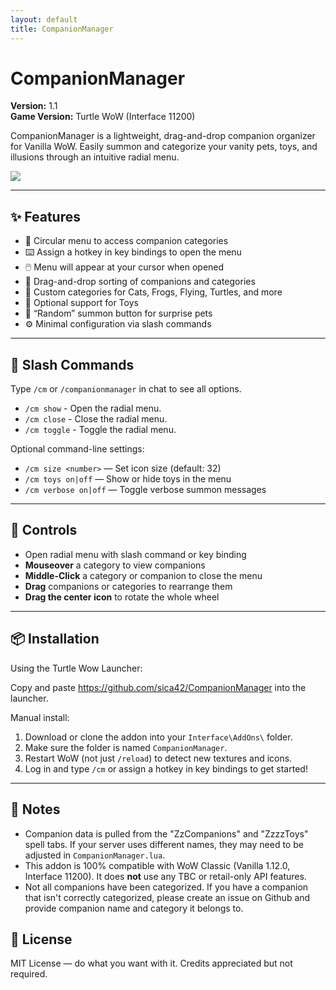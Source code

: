 ```yaml
---
layout: default
title: CompanionManager
---
```


# CompanionManager
**Version:** 1.1  
**Game Version:** Turtle WoW (Interface 11200)

CompanionManager is a lightweight, drag-and-drop companion organizer for Vanilla WoW. Easily summon and categorize your vanity pets, toys, and illusions through an intuitive radial menu.

<img src="https://i.imgur.com/WlKdqNj.gif">

---

## ✨ Features

- 🔘 Circular menu to access companion categories
- ⌨️ Assign a hotkey in key bindings to open the menu
- 🖱️ Menu will appear at your cursor when opened
- 🐾 Drag-and-drop sorting of companions and categories
- 🐢 Custom categories for Cats, Frogs, Flying, Turtles, and more
- 🧸 Optional support for Toys
- 🎲 “Random” summon button for surprise pets
- ⚙️ Minimal configuration via slash commands

---

## 🧰 Slash Commands

Type `/cm` or `/companionmanager` in chat to see all options.
- `/cm show` - Open the radial menu.
- `/cm close` - Close the radial menu.
- `/cm toggle` - Toggle the radial menu.

Optional command-line settings:
- `/cm size <number>` — Set icon size (default: 32)
- `/cm toys on|off` — Show or hide toys in the menu
- `/cm verbose on|off` — Toggle verbose summon messages

---

## 🔄 Controls

- Open radial menu with slash command or key binding
- **Mouseover** a category to view companions
- **Middle-Click** a category or companion to close the menu
- **Drag** companions or categories to rearrange them
- **Drag the center icon** to rotate the whole wheel

---

## 📦 Installation

Using the Turtle Wow Launcher:

Copy and paste https://github.com/sica42/CompanionManager into the launcher.

Manual install:
1. Download or clone the addon into your `Interface\AddOns\` folder.
2. Make sure the folder is named `CompanionManager`.
3. Restart WoW (not just `/reload`) to detect new textures and icons.
4. Log in and type `/cm` or assign a hotkey in key bindings to get started!

---

## 💬 Notes

- Companion data is pulled from the "ZzCompanions" and "ZzzzToys" spell tabs. If your server uses different names, they may need to be adjusted in `CompanionManager.lua`.
- This addon is 100% compatible with WoW Classic (Vanilla 1.12.0, Interface 11200). It does **not** use any TBC or retail-only API features.
- Not all companions have been categorized. If you have a companion that isn't correctly categorized, please create an issue on Github and provide companion name and category it belongs to.


## 📄 License

MIT License — do what you want with it. Credits appreciated but not required.





